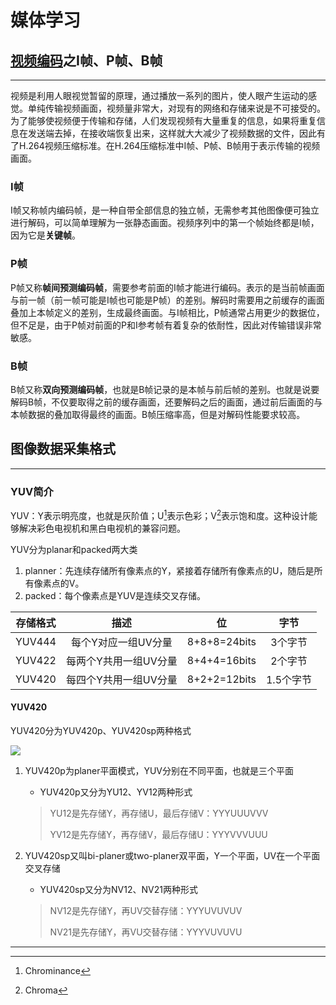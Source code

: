 # 媒体学习

## [视频编码](https://www.cnblogs.com/zhangming-blog/articles/6000518.html)之I帧、P帧、B帧

***

视频是利用人眼视觉暂留的原理，通过播放一系列的图片，使人眼产生运动的感觉。单纯传输视频画面，视频量非常大，对现有的网络和存储来说是不可接受的。为了能够使视频便于传输和存储，人们发现视频有大量重复的信息，如果将重复信息在发送端去掉，在接收端恢复出来，这样就大大减少了视频数据的文件，因此有了H.264视频压缩标准。在H.264压缩标准中I帧、P帧、B帧用于表示传输的视频画面。

### I帧

I帧又称帧内编码帧，是一种自带全部信息的独立帧，无需参考其他图像便可独立进行解码，可以简单理解为一张静态画面。视频序列中的第一个帧始终都是I帧，因为它是**关键帧**。

### P帧

P帧又称**帧间预测编码帧**，需要参考前面的I帧才能进行编码。表示的是当前帧画面与前一帧（前一帧可能是I帧也可能是P帧）的差别。解码时需要用之前缓存的画面叠加上本帧定义的差别，生成最终画面。与I帧相比，P帧通常占用更少的数据位，但不足是，由于P帧对前面的P和I参考帧有着复杂的依耐性，因此对传输错误非常敏感。

### B帧

B帧又称**双向预测编码帧**，也就是B帧记录的是本帧与前后帧的差别。也就是说要解码B帧，不仅要取得之前的缓存画面，还要解码之后的画面，通过前后画面的与本帧数据的叠加取得最终的画面。B帧压缩率高，但是对解码性能要求较高。

## 图像数据采集格式

***

### YUV简介

YUV：Y表示明亮度，也就是灰阶值；U[^u]表示色彩；V[^v]表示饱和度。这种设计能够解决彩色电视机和黑白电视机的兼容问题。

YUV分为planar和packed两大类

1. planner：先连续存储所有像素点的Y，紧接着存储所有像素点的U，随后是所有像素点的V。
2. packed：每个像素点是YUV是连续交叉存储。

| 存储格式 |         描述          |      位      |   字节    |
| :------: | :-------------------: | :----------: | :-------: |
|  YUV444  |  每个Y对应一组UV分量  | 8+8+8=24bits |  3个字节  |
|  YUV422  | 每两个Y共用一组UV分量 | 8+4+4=16bits |  2个字节  |
|  YUV420  | 每四个Y共用一组UV分量 | 8+2+2=12bits | 1.5个字节 |

#### YUV420

YUV420分为YUV420p、YUV420sp两种格式

![](/Photo/Yuv420.png)

1. YUV420p为planer平面模式，YUV分别在不同平面，也就是三个平面
   * YUV420p又分为YU12、YV12两种形式

	> YU12是先存储Y，再存储U，最后存储V：YYYUUUVVV
	>
	> YV12是先存储Y，再存储V，最后存储U：YYYVVVUUU

2. YUV420sp又叫bi-planer或two-planer双平面，Y一个平面，UV在一个平面交叉存储
   * YUV420sp又分为NV12、NV21两种形式

	> NV12是先存储Y，再UV交替存储：YYYUVUVUV
	>
	> NV21是先存储Y，再VU交替存储：YYYVUVUVU

[^u]:Chrominance
[^v]:Chroma

***


